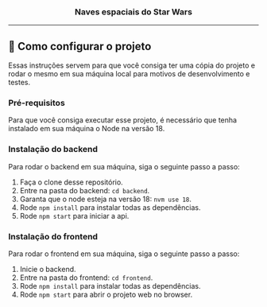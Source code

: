 <h3 align="center">Naves espaciais do Star Wars</h3>

---

## 🏁 Como configurar o projeto <a name = "getting_started"></a>

Essas instruções servem para que você consiga ter uma cópia do projeto e rodar o mesmo em sua máquina local para motivos de desenvolvimento e testes.

### Pré-requisitos

Para que você consiga executar esse projeto, é necessário que tenha instalado em sua máquina o Node na versão 18.

### Instalação do backend

Para rodar o backend em sua máquina, siga o seguinte passo a passo:

1. Faça o clone desse repositório.
2. Entre na pasta do backend: `cd backend`.
3. Garanta que o node esteja na versão 18: `nvm use 18`.
4. Rode `npm install` para instalar todas as dependências.
5. Rode `npm start` para iniciar a api.

### Instalação do frontend

Para rodar o frontend em sua máquina, siga o seguinte passo a passo:

1. Inicie o backend.
2. Entre na pasta do frontend: `cd frontend`.
3. Rode `npm install` para instalar todas as dependências.
4. Rode `npm start` para abrir o projeto web no browser.
